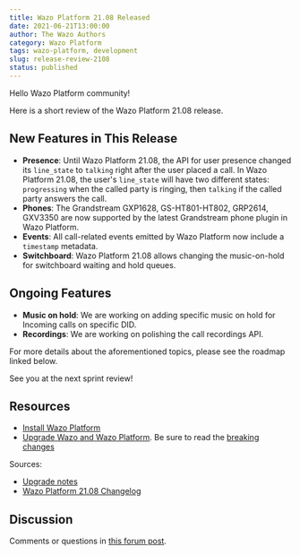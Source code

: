 ```yaml
---
title: Wazo Platform 21.08 Released
date: 2021-06-21T13:00:00
author: The Wazo Authors
category: Wazo Platform
tags: wazo-platform, development
slug: release-review-2108
status: published
---
```


Hello Wazo Platform community!

Here is a short review of the Wazo Platform 21.08 release.

## New Features in This Release

* **Presence**: Until Wazo Platform 21.08, the API for user presence changed its `line_state` to `talking` right after the user placed a call. In Wazo Platform 21.08, the user's `line_state` will have two different states: `progressing` when the called party is ringing, then `talking` if the called party answers the call.
* **Phones**: The Grandstream GXP1628, GS-HT801-HT802, GRP2614, GXV3350 are now supported by the latest Grandstream phone plugin in Wazo Platform.
* **Events**: All call-related events emitted by Wazo Platform now include a `timestamp` metadata.
* **Switchboard**: Wazo Platform 21.08 allows changing the music-on-hold for switchboard waiting and hold queues.

## Ongoing Features

* **Music on hold**: We are working on adding specific music on hold for Incoming calls on specific DID.
* **Recordings**: We are working on polishing the call recordings API.

For more details about the aforementioned topics, please see the roadmap linked below.

See you at the next sprint review!

## Resources

* [Install Wazo Platform](/use-cases)
* [Upgrade Wazo and Wazo Platform](/uc-doc/upgrade/). Be sure to read the [breaking changes](/uc-doc/upgrade/upgrade_notes#21-08)

Sources:

* [Upgrade notes](/uc-doc/upgrade/upgrade_notes#21-08)
* [Wazo Platform 21.08 Changelog](https://wazo-dev.atlassian.net/issues/?jql=project%3DWAZO%20AND%20fixVersion%3D21.08)

## Discussion

Comments or questions in [this forum post](https://wazo-platform.discourse.group/t/blog-wazo-platform-21-08-released).
